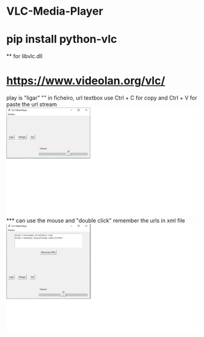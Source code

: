 # VLC-Media-Player

# pip install python-vlc
** for libvlc.dll 
# https://www.videolan.org/vlc/
play is "ligar"
""
in ficheiro, url textbox use Ctrl + C for copy and Ctrl + V for paste the url stream
![image](https://github.com/0joseDark/VLC-Media-Player/blob/main/image/player.jpg)
*** can use the mouse and "double click" remember the urls in xml file
![image](https://github.com/0joseDark/VLC-Media-Player/blob/main/image/player-7.jpg)
